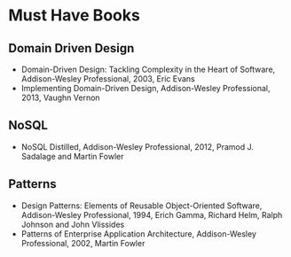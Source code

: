 # Must Have Books
## Domain Driven Design
* Domain-Driven Design: Tackling Complexity in the Heart of Software, Addison-Wesley Professional, 2003, Eric Evans
* Implementing Domain-Driven Design, Addison-Wesley Professional, 2013, Vaughn Vernon
## NoSQL
* NoSQL Distilled, Addison-Wesley Professional, 2012, Pramod J. Sadalage and Martin Fowler
## Patterns
* Design Patterns: Elements of Reusable Object-Oriented Software, Addison-Wesley Professional, 1994, Erich Gamma, Richard Helm, Ralph Johnson and John Vlissides
* Patterns of Enterprise Application Architecture, Addison-Wesley Professional, 2002, Martin Fowler
